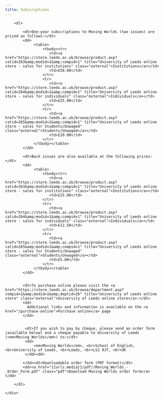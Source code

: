 ```yaml
---
title: Subscriptions
---
```


<div class="span-12" id="subscriptions">
		
		<dl>
		    
		    <dt>One-year subscriptions to Moving Worlds (two issues) are priced as follows:</dt>
		    <dd>
		         <table>
		             <tbody><tr>
		                <td><a href="https://store.leeds.ac.uk/browse/product.asp?catid=263&amp;modid=1&amp;compid=1" title="University of Leeds online store - sales for institutions" class="external">Institutions</a></td>
		                <td>£50.00</td>
		             </tr>
		             <tr>
 		                <td><a href="https://store.leeds.ac.uk/browse/product.asp?catid=264&amp;modid=1&amp;compid=1" title="University of Leeds online store - sales for individuals" class="external">Individuals</a></td>
 		                <td>£25.00</td>
 		             </tr>
 		             <tr>
 		                <td><a href="https://store.leeds.ac.uk/browse/product.asp?catid=265&amp;modid=1&amp;compid=1" title="University of Leeds online store - sales for Students/Unwaged" class="external">Students/Unwaged</a></td>
 		                <td>£10.00</td>
 		             </tr>
		         </tbody></table>    
		    </dd>
		    
		    <dt>Back issues are also available at the following prices:</dt>
		    <dd>
		         <table>
		             <tbody><tr>
		                <td><a href="https://store.leeds.ac.uk/browse/product.asp?catid=263&amp;modid=1&amp;compid=1" title="University of Leeds online store - sales for institutions" class="external">Institutions</a></td>
		                <td>£25.00</td>
		             </tr>
		             <tr>
 		                <td><a href="https://store.leeds.ac.uk/browse/product.asp?catid=264&amp;modid=1&amp;compid=1" title="University of Leeds online store - sales for individuals" class="external">Individuals</a></td>
 		                <td>£12.50</td>
 		             </tr>
 		             <tr>
 		                <td><a href="https://store.leeds.ac.uk/browse/product.asp?catid=265&amp;modid=1&amp;compid=1" title="University of Leeds online store - sales for Students/Unwaged" class="external">Students/Unwaged</a></td>
 		                <td>£5.00</td>
 		             </tr>
		         </tbody></table>    
		    </dd>
		    
		    
		    <dt>To purchase online please visit the <a href="https://store.leeds.ac.uk/browse/department.asp?compid=1&amp;modid=1&amp;deptid=26" title="University of Leeds online store" class="external">University of Leeds online store</a>:</dt>
		    <dd>
		      Additional links and information is available on the <a href="/purchase-online">Purchase online</a> page
		    </dd>
		    
		    
		     <dt>If you wish to pay by cheque, please send an order form (available below) and a cheque payable to University of Leeds (<em>Moving Worlds</em>) to:</dt>
		     <dd>
		         <em>Moving Worlds</em>, <br>School of English, <br>University of Leeds, <br>Leeds, <br>LS2 9JT, <br>UK		         
		     </dd><dd>
                       
			</dd><dt>Downloadable order form (PDF format)</dt>
			<dd><a href="{{urls.media}}/pdf//Moving_Worlds_-_Order_Form.pdf" class="pdf">Download Moving Worlds order form</a></dd>
		
		</dl>
		
	</div>
